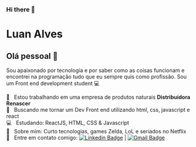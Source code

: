 ### Hi there 👋

<!--
**luandstv/luandstv** is a ✨ _special_ ✨ repository because its `README.md` (this file) appears on your GitHub profile.

Here are some ideas to get you started:

- 🔭 I’m currently working on ...
- 🌱 I’m currently learning ...
- 👯 I’m looking to collaborate on ...
- 🤔 I’m looking for help with ...
- 💬 Ask me about ...
- 📫 How to reach me: ...
- 😄 Pronouns: ...
- ⚡ Fun fact: ...
-->





# Luan Alves

## Olá pessoal 👋
Sou apaixonado por tecnologia e por saber como as coisas funcionam e encontrei na programação tudo que eu sempre quis como profissão.
Sou um Front end development student :computer:

 :rocket:  &nbsp; Estou trabalhando em uma empresa de produtos naturais **Distribuidora Renascer**
 <br/> :purple_heart: &nbsp; Buscando me tornar um Dev Front end utilizando html, css, javascript e react 
 <br/> :computer: &nbsp; Estudando: ReactJS, HTML, CSS & Javascript
 <br/> 💬  &nbsp; Sobre mim: Curto tecnologias, games Zelda, LoL e seriados no Netflix
 <br/> :email: &nbsp; Entre em contato comigo: [![Linkedin Badge](https://img.shields.io/badge/-LuanAlves-blue?style=flat-square&logo=Linkedin&logoColor=white&link=https://www.linkedin.com/in/luanalves97/)](https://www.linkedin.com/in/luanalves97/) 
| 
[![Gmail Badge](https://img.shields.io/badge/-luanalves.dev@gmail.com-c14438?style=flat-square&logo=Gmail&logoColor=white&link=mailto:luanalves.dev@gmail.com)](mailto:luanalves.dev@gmail.com)


